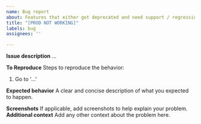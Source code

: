 ```yaml
---
name: Bug report
about: Features that either got deprecated and need support / regression issues, etc.
title: "[PROD NOT WORKING]"
labels: bug
assignees: ''

---
```


**Issue description**
...

**To Reproduce**
Steps to reproduce the behavior:
1. Go to '...'

**Expected behavior**
A clear and concise description of what you expected to happen.

**Screenshots**
If applicable, add screenshots to help explain your problem.
**Additional context**
Add any other context about the problem here.
